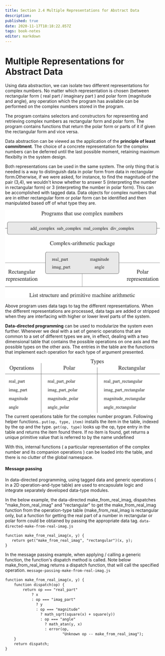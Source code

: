 ```yaml
---
title: Section 2.4 Multiple Representations for Abstract Data
description: 
published: true
date: 2020-11-17T18:18:22.857Z
tags: book-notes
editor: markdown
---
```


# Multiple Representations for Abstract Data
Using data abstraction, we can isolate two different representations for complex numbers. No matter which representation is chosen (between rectangular form ( real part / imaginary part ) and polar form (magnitude and angle), any operation which the program has available can be performed on the complex numbers stored in the program. 

The program contains selectors and constructors for representing and retrieving complex numbers as rectangular form and polar form. The program contains functions that return the polar form or parts of it if given the rectangular form and vice versa. 

Data abstraction can be viewed as the application of the **principle of least commitment**. The choice of a concrete representation for the complex numbers can be deferred until the last possible moment, retaining maximum flexibilty in the system design. 

Both representations can be used in the same system. The only thing that is needed is a way to distinguish data in polar form from data in rectangular form.Otherwise, if we were asked, for instance, to find the magnitude of the pair (3,4), we wouldn't know whether to answer 5 (interpreting the number in rectangular form) or 3 (interpreting the number in polar form). This can be accomplished with tagged data. Data objects for complex numbers that are in either rectangular form or polar form can be identified and then manipulated based off of what type they are.

![complex_numbers_program.png](/complex_numbers_program.png)

Above program uses data tags to tag the different representations. When the different representations are processed, data tags are added or stripped when they are interfacing with higher or lower level parts of the system. 

**Data-directed programming** can be used to modularize the system even further. Whenever we deal with a set of generic operations that are common to a set of different types we are, in effect, dealing with a two dimensional table that contains the possible operations on one axis and the possible types on the other axis. The entries in the table are the functions that implement each operation for each type of argument presented. 

![complex_number_operation_table.png](/complex_number_operation_table.png)
The current operations table for the complex number program.
Following helper functions..
`put(op, type, item)`
installs the item in the table, indexed by the op and the type.
`get(op, type)`
looks up the op, type entry in the table and returns the item found there. If no item is found, get returns a unique primitive value that is referred to by the name undefined

With this, internal functions ( a particular representation of the complex number and its companion operations ) can be loaded into the table, and there is no clutter of the global namespace.

#### Message passing
In data-directed programming, using tagged data and generic operations ( in a 2D operation-and-type table) are used to encapsulate logic and integrate separately developed data-type modules.


In the below example, the data-directed make_from_real_imag, dispatches "make_from_real_imag" and "rectangular" to get the make_from_real_imag function from the operation-type table (make_from_real_imag is rectangular only, but a function for getting the real part of a number in rectangular or polar form could be obtained by passing the appropriate data tag.
`data-directed-make-from-real-imag.js`
```
function make_from_real_imag(x, y) {
   return get("make_from_real_imag", "rectangular")(x, y);
}
```
In the message passing example, when applying / calling a generic function, the function's dispatch method is called. Note below make_from_real_imag returns a dispatch function, that will call the specified operation.
`message-passing-make-from-real-imag.js`
```
function make_from_real_imag(x, y) {
    function dispatch(op) {
        return op === "real_part"
            ? x
            : op === "imag_part"
              ? y
              : op === "magnitude"
                ? math_sqrt(square(x) + square(y))
                : op === "angle"
                  ? math_atan(y, x)
                  : error(op,
                          "Unknown op -- make_from_real_imag");
    }
    return dispatch;
}
```

